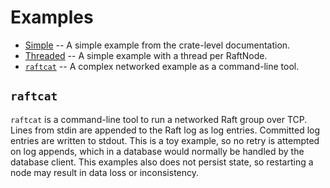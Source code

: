 # Examples

* [Simple](simple.rs) -- A simple example from the crate-level documentation.
* [Threaded](threaded.rs) -- A simple example with a thread per RaftNode.
* [`raftcat`](raftcat.rs) -- A complex networked example as a command-line tool.

## `raftcat`

`raftcat` is a command-line tool to run a networked Raft group over TCP. Lines from stdin are appended to the Raft log
as log entries. Committed log entries are written to stdout. This is a toy example, so no retry is attempted on log
appends, which in a database would normally be handled by the database client. This examples also does not persist
state, so restarting a node may result in data loss or inconsistency.
